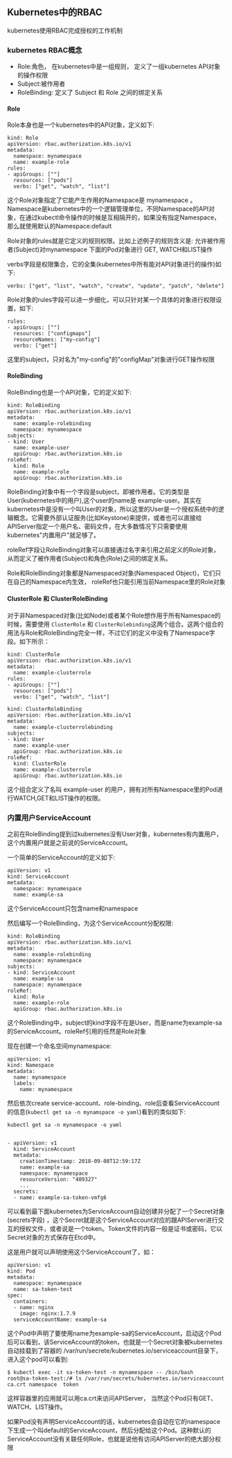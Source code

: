 ## Kubernetes中的RBAC

kubernetes使用RBAC完成授权的工作机制


### kubernetes RBAC概念
- Role:角色， 在kubernetes中是一组规则， 定义了一组kubernetes API对象的操作权限
- Subject:被作用者
- RoleBinding: 定义了 Subject 和 Role 之间的绑定关系

#### Role

Role本身也是一个kubernetes中的API对象，定义如下:
``` 
kind: Role
apiVersion: rbac.authorization.k8s.io/v1
metadata:
  namespace: mynamespace
  name: example-role
rules:
- apiGroups: [""]
  resources: ["pods"]
  verbs: ["get", "watch", "list"]
```
这个Role对象指定了它能产生作用的Namespace是 mynamespace 。 
Namespace是kubernetes中的一个逻辑管理单位，不同Namespace的API对象，在通过kubectl命令操作的时候是互相隔开的，如果没有指定Namespace，那么就使用默认的Namespace:default

Role对象的rules就是它定义的规则权限。比如上述例子的规则含义是: 允许被作用者(Subject)对mynamespace 下面的Pod对象进行 GET, WATCH和LIST操作

verbs字段是权限集合，它的全集(kubernetes中所有能对API对象进行的操作)如下:
``` 
verbs: ["get", "list", "watch", "create", "update", "patch", "delete"]
```

Role对象的rules字段可以进一步细化，可以只针对某一个具体的对象进行权限设置，如下:
``` 
rules:
- apiGroups: [""]
  resources: ["configmaps"]
  resourceNames: ["my-config"]
  verbs: ["get"]
```
这里的subject，只对名为"my-config"的"configMap"对象进行GET操作权限

#### RoleBinding

RoleBinding也是一个API对象，它的定义如下:
``` 
kind: RoleBinding
apiVersion: rbac.authorization.k8s.io/v1
metadata:
  name: example-rolebinding
  namespace: mynamespace
subjects:
- kind: User
  name: example-user
  apiGroup: rbac.authorization.k8s.io
roleRef:
  kind: Role
  name: example-role
  apiGroup: rbac.authorization.k8s.io
```
RoleBinding对象中有一个字段是subject，即被作用者。它的类型是User(kubernetes中的用户),这个user的name是 
example-user。其实在kubernetes中是没有一个叫User的对象，所以这里的User是一个授权系统中的逻辑概念。它需要外部认证服务(比如Keystone)来提供，或者也可以直接给APIServer指定一个用户名、密码文件，在大多数情况下只需要使用kubernetes"内置用户"就足够了。

roleRef字段让RoleBinding对象可以直接通过名字来引用之前定义的Role对象，从而定义了被作用者(Subject)和角色(Role)之间的绑定关系。

Role和RoleBinding对象都是Namespaced对象(Namespaced Object)，它们只在自己的Namespace内生效， roleRef也只能引用当前Namespace里的Role对象

#### ClusterRole 和 ClusterRoleBinding

对于非Namespaced对象(比如Node)或者某个Role想作用于所有Namespace的时候，需要使用 `ClusterRole` 和 
`ClusterRolebinding`这两个组合。这两个组合的用法与Role和RoleBinding完全一样，不过它们的定义中没有了Namespace字段。如下所示：
``` 
kind: ClusterRole
apiVersion: rbac.authorization.k8s.io/v1
metadata:
  name: example-clusterrole
rules:
- apiGroups: [""]
  resources: ["pods"]
  verbs: ["get", "watch", "list"]
```

``` 
kind: ClusterRoleBinding
apiVersion: rbac.authorization.k8s.io/v1
metadata:
  name: example-clusterrolebinding
subjects:
- kind: User
  name: example-user
  apiGroup: rbac.authorization.k8s.io
roleRef:
  kind: ClusterRole
  name: example-clusterrole
  apiGroup: rbac.authorization.k8s.io
```
这个组合定义了名叫 example-user 的用户，拥有对所有Namespace里的Pod进行WATCH,GET和LIST操作的权限。

### 内置用户ServiceAccount

之前在RoleBinding提到过kubernetes没有User对象，kubernetes有内置用户，这个内置用户就是之前说的ServiceAccount。

一个简单的ServiceAccount的定义如下:
``` 
apiVersion: v1
kind: ServiceAccount
metadata:
  namespace: mynamespace
  name: example-sa
```
这个ServiceAccount只包含name和namespace

然后编写一个RoleBinding，为这个ServiceAccount分配权限:
``` 
kind: RoleBinding
apiVersion: rbac.authorization.k8s.io/v1
metadata:
  name: example-rolebinding
  namespace: mynamespace
subjects:
- kind: ServiceAccount
  name: example-sa
  namespace: mynamespace
roleRef:
  kind: Role
  name: example-role
  apiGroup: rbac.authorization.k8s.io
```
这个RoleBinding中，subject的kind字段不在是User，而是name为example-sa的ServiceAccount。roleRef引用的任然是Role对象

现在创建一个命名空间mynamespace:
``` 
apiVersion: v1
kind: Namespace
metadata:
  name: mynamespace
  labels:
    name: mynamespace
```

然后依次create service-account、role-binding、role后查看ServiceAccount的信息(`kubectl get sa -n mynamspace -o yaml`)看到的类似如下:
``` 
kubectl get sa -n mynamespace -o yaml


- apiVersion: v1
  kind: ServiceAccount
  metadata:
    creationTimestamp: 2018-09-08T12:59:17Z
    name: example-sa
    namespace: mynamespace
    resourceVersion: "409327"
    ...
  secrets:
  - name: example-sa-token-vmfg6
```
可以看到最下面kubernetes为ServiceAccount自动创建并分配了一个Secret对象(secrets字段)
，这个Secret就是这个ServiceAccount对应的跟APIServer进行交互的授权文件，或者说是一个token。Token文件的内容一般是证书或密码，它以Secret对象的方式保存在Etcd中。


这是用户就可以声明使用这个ServiceAccount了，如：
``` 
apiVersion: v1
kind: Pod
metadata:
  namespace: mynamespace
  name: sa-token-test
spec:
  containers:
  - name: nginx
    image: nginx:1.7.9
  serviceAccountName: example-sa
```
这个Pod中声明了要使用name为example-sa的ServiceAccount，启动这个Pod后可以看到，该ServiceAccount的token，也就是一个Secret对象被kubernetes自动挂载到了容器的 
/var/run/secrete/kubernetes.io/serviceaccount目录下，进入这个pod可以看到:
``` 
$ kubectl exec -it sa-token-test -n mynamespace -- /bin/bash
root@sa-token-test:/# ls /var/run/secrets/kubernetes.io/serviceaccount
ca.crt namespace  token
```
这样容器里的应用就可以用ca.crt来访问APIServer， 当然这个Pod只有GET、WATCH、LIST操作。


如果Pod没有声明ServiceAccount的话，kubernetes会自动在它的namespace下生成一个叫default的ServiceAccount，然后分配给这个Pod。这种默认的ServiceAccount没有关联任何Role，也就是说他有访问APIServer的绝大部分权限